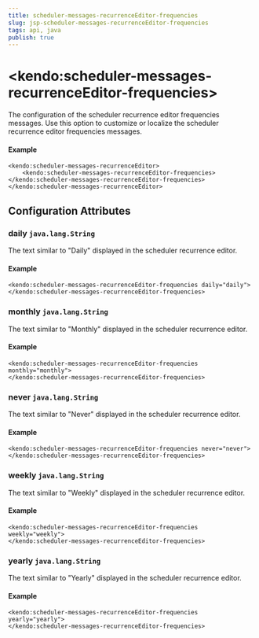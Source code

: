 ```yaml
---
title: scheduler-messages-recurrenceEditor-frequencies
slug: jsp-scheduler-messages-recurrenceEditor-frequencies
tags: api, java
publish: true
---
```


# \<kendo:scheduler-messages-recurrenceEditor-frequencies\>

The configuration of the scheduler recurrence editor frequencies messages. Use this option to customize or localize the scheduler recurrence editor frequencies messages.

#### Example
    <kendo:scheduler-messages-recurrenceEditor>
        <kendo:scheduler-messages-recurrenceEditor-frequencies></kendo:scheduler-messages-recurrenceEditor-frequencies>
    </kendo:scheduler-messages-recurrenceEditor>

## Configuration Attributes

### daily `java.lang.String`

The text similar to "Daily" displayed in the scheduler recurrence editor.

#### Example
    <kendo:scheduler-messages-recurrenceEditor-frequencies daily="daily">
    </kendo:scheduler-messages-recurrenceEditor-frequencies>

### monthly `java.lang.String`

The text similar to "Monthly" displayed in the scheduler recurrence editor.

#### Example
    <kendo:scheduler-messages-recurrenceEditor-frequencies monthly="monthly">
    </kendo:scheduler-messages-recurrenceEditor-frequencies>

### never `java.lang.String`

The text similar to "Never" displayed in the scheduler recurrence editor.

#### Example
    <kendo:scheduler-messages-recurrenceEditor-frequencies never="never">
    </kendo:scheduler-messages-recurrenceEditor-frequencies>

### weekly `java.lang.String`

The text similar to "Weekly" displayed in the scheduler recurrence editor.

#### Example
    <kendo:scheduler-messages-recurrenceEditor-frequencies weekly="weekly">
    </kendo:scheduler-messages-recurrenceEditor-frequencies>

### yearly `java.lang.String`

The text similar to "Yearly" displayed in the scheduler recurrence editor.

#### Example
    <kendo:scheduler-messages-recurrenceEditor-frequencies yearly="yearly">
    </kendo:scheduler-messages-recurrenceEditor-frequencies>

 
